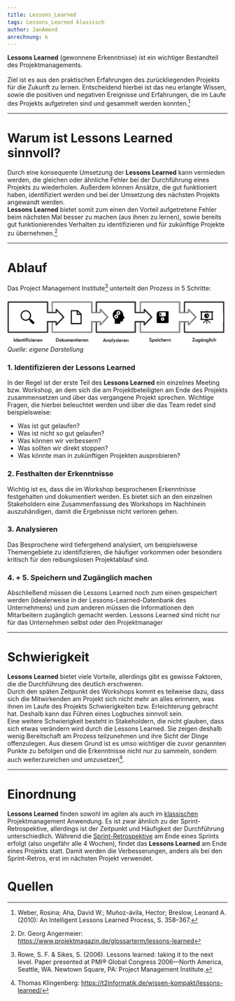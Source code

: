 ```yaml
---
title: Lessons_Learned
tags: Lessons_Learned klassisch
author: JanAmend
anrechnung: k 
---
```


<b>Lessons Learned</b> (gewonnene Erkenntnisse) ist ein wichtiger Bestandteil des Projektmanagements. <br><br>
Ziel ist es aus den praktischen Erfahrungen des zurückliegenden Projekts für die Zukunft zu lernen. 
Entscheidend hierbei ist das neu erlangte Wissen, sowie die positiven und negativen Ereignisse und Erfahrungen, die im Laufe des Projekts aufgetreten sind und gesammelt werden konnten.[^1] <hr>


# Warum ist Lessons Learned sinnvoll? 

Durch eine konsequente Umsetzung der <b>Lessons Learned</b> kann vermieden werden, die gleichen oder ähnliche Fehler bei der Durchführung eines Projekts zu wiederholen. Außerdem können Ansätze, die gut funktioniert haben, identifiziert werden und bei der Umsetzung des nächsten Projekts angewandt werden.<br> <b>Lessons Learned</b> bietet somit zum einen den Vorteil aufgetretene Fehler beim nächsten Mal besser zu machen (aus ihnen zu lernen), sowie bereits gut funktionierendes Verhalten zu identifizieren und für zukünftige Projekte zu übernehmen.[^3] <hr> 


# Ablauf
Das Project Management Institute[^2] unterteilt den Prozess in 5 Schritte: <br>
<br> ![Ablauf](Lessons_Learned/Bild1.png)
_Quelle: eigene Darstellung_  

### 1. Identifizieren der Lessons Learned

In der Regel ist der erste Teil des <b>Lessons Learned</b> ein einzelnes Meeting bzw. Workshop, an dem sich die am Projektbeteiligten am Ende des Projekts zusammensetzen und über das vergangene Projekt sprechen. Wichtige Fragen, die hierbei beleuchtet werden und über die das Team redet sind beispielsweise: <br> 
- Was ist gut gelaufen? <br>
- Was ist nicht so gut gelaufen? <br>
- Was können wir verbessern? <br>
- Was sollten wir direkt stoppen? <br>
- Was könnte man in zukünftigen Projekten ausprobieren? <br>

### 2. Festhalten der Erkenntnisse
Wichtig ist es, dass die im Workshop besprochenen Erkenntnisse festgehalten und dokumentiert werden. Es bietet sich an den einzelnen Stakeholdern eine Zusammenfassung des Workshops im Nachhinein auszuhändigen, damit die Ergebnisse nicht verloren gehen. 

### 3. Analysieren 
Das Besprochene wird tiefergehend analysiert, um beispielsweise Themengebiete zu identifizieren, die häufiger vorkommen oder besonders kritisch für den reibungslosen Projektablauf sind. 

### 4. + 5. Speichern und Zugänglich machen
Abschließend müssen die Lessons Learned noch zum einen gespeichert werden (idealerweise in der Lessons-Learned-Datenbank des Unternehmens) und zum anderen müssen die Informationen den Mitarbeitern zugänglich gemacht werden. Lessons Learned sind nicht nur für das Unternehmen selbst oder den Projektmanager  <br><hr>

# Schwierigkeit

<b>Lessons Learned</b> bietet viele Vorteile, allerdings gibt es gewisse Faktoren, die die Durchführung des deutlich erschweren.<br>
Durch den späten Zeitpunkt des Workshops kommt es teilweise dazu, dass sich die Mitwirkenden am Projekt sich nicht mehr an alles erinnern, was ihnen im Laufe des Projekts Schwierigkeiten bzw. Erleichterung gebracht hat. Deshalb kann das Führen eines Logbuches sinnvoll sein. 
<br>
Eine weitere Schwierigkeit besteht in Stakeholdern, die nicht glauben, dass sich etwas verändern wird durch die Lessons Learned. Sie zeigen deshalb wenig Bereitschaft am Prozess teilzunehmen und ihre Sicht der Dinge offenzulegen. Aus diesem Grund ist es umso wichtiger die zuvor genannten Punkte zu befolgen und die Erkenntnisse nicht nur zu sammeln, sondern auch weiterzureichen und umzusetzen[^4]. <hr>

# Einordnung 
<b>Lessons Learned</b> finden sowohl im agilen als auch im [klassischen](https://managingprojectssuccessfully.github.io/kb/Projektmanagement.html) Projektmanagement Anwendung. Es ist zwar ähnlich zu der Sprint-Retrospektive, allerdings ist der Zeitpunkt und Häufigkeit der Durchführung unterschiedlich. Während die [Sprint-Retrospektive]( https://managingprojectssuccessfully.github.io/kb/Retrospective.html) am Ende eines Sprints erfolgt (also ungefähr alle 4 Wochen), findet das <b>Lessons Learned</b> am Ende eines Projekts statt. Damit werden die Verbesserungen, anders als bei den Sprint-Retros, erst im nächsten Projekt verwendet.


# Quellen

[^1]: Weber, Rosina; Aha, David W.; Muñoz-ávila, Hector; Breslow, Leonard A. (2010): An Intelligent Lessons Learned Process, S. 358–367.
[^2]: Rowe, S. F. & Sikes, S. (2006). Lessons learned: taking it to the next level. Paper presented at PMI® Global Congress 2006—North America, Seattle, WA. Newtown Square, PA: Project Management Institute.
[^3]: Dr. Georg Angermeier: https://www.projektmagazin.de/glossarterm/lessons-learned
[^4]: Thomas Klingenberg: https://t2informatik.de/wissen-kompakt/lessons-learned/






